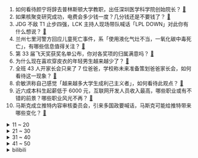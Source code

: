 1. 如何看待颜宁将辞去普林斯顿大学教职，出任深圳医学科学院创始院长？ [:link:](https://www.zhihu.com/question/563886310)
2. 如果核聚变研究成功，电费会多少钱一度？几分钱还是不要钱了？ [:link:](https://www.zhihu.com/question/514475583)
3. JDG 不敌 T1 止步四强，LCK 主持人现场带队喊话「LPL DOWN」对此你有什么想说？ [:link:](https://www.zhihu.com/question/563423566)
4. 兰州七里河警方回应儿童死亡事件，系「使用液化气灶不当，一氧化碳中毒死亡」，有哪些信息值得关注？ [:link:](https://www.zhihu.com/question/564053442)
5. 第 33 届飞天奖获奖名单公布，你对各奖项的归属满意吗？ [:link:](https://www.zhihu.com/question/564038692)
6. 为什么现在喜欢穿皮衣的年轻男生越来越少了？ [:link:](https://www.zhihu.com/question/491678263)
7. 全班 43 人开家长会只来了 7 位爸爸，学校称未来准备策划爸爸家长会，如何看待这一现象？ [:link:](https://www.zhihu.com/question/563510067)
8. 俞敏洪称自己感觉「越来越多大学生成利己主义者」，如何看待此观点？ [:link:](https://www.zhihu.com/question/563996226)
9. 近六成本科生起薪低于 6000 元，互联网开发人员收入最高，哪些职业或有不错的前景？哪些职业风光不再？ [:link:](https://www.zhihu.com/question/563953178)
10. 马斯克成立推特内容审核委员会，引来多国政要喊话，马斯克可能给推特带来哪些变化？ [:link:](https://www.zhihu.com/question/563591657)
<details>
<summary>11 ~ 20</summary>

11. 如何看待呼和浩特一副局长佩戴疑似3万元耳钉与4千元丝巾，当地称纪委部门已介入调查？ [:link:](https://www.zhihu.com/question/563784264)
12. 为什么说养猫不要养公的? [:link:](https://www.zhihu.com/question/562851520)
13. 乌运粮船不顾俄方警告坚持出港，目前当地情况如何？ [:link:](https://www.zhihu.com/question/563851291)
14. 决赛你想看到faker四冠还是戴先生一冠？ [:link:](https://www.zhihu.com/question/563617307)
15. 如何看待两部门发文「本月起开展完整社区试点」，将配建食堂、家政网点等设施？有哪些意义？ [:link:](https://www.zhihu.com/question/564075474)
16. 每天坚持晨跑 5 公里，会怎么样？ [:link:](https://www.zhihu.com/question/543705116)
17. 如何看待顾客漏扫一块猪肉被超市罚 2 万元？超市的罚款行为是否合法？该如何正确处理此类事件？ [:link:](https://www.zhihu.com/question/564087778)
18. Elon Musk 的“星舰”一旦成功，将给世界带来哪些改变？ [:link:](https://www.zhihu.com/question/536164496)
19. 中国没有超级英雄片，是因为中国有了武侠文化吗？ [:link:](https://www.zhihu.com/question/563397882)
20. LOL 史上天赋最强的五个人你认为是谁？ [:link:](https://www.zhihu.com/question/468616877)
</details>
<details>
<summary>21 ~ 30</summary>

21. 冯小刚发文否认移民美国，称「是送女儿去入学，国家有恩于我」，如何看待此事？ [:link:](https://www.zhihu.com/question/563783571)
22. 为什么年轻的时候要努力赚钱？ [:link:](https://www.zhihu.com/question/268280577)
23. 有哪些两年前看起来装腔作势的家电，现在已经拿捏住你的家居日常了？ [:link:](https://www.zhihu.com/question/562810515)
24. 如何评价《脱口秀大会 5》第八期（上）？ [:link:](https://www.zhihu.com/question/564029407)
25. 33岁非法本男，通过了法考，有多大意义？ [:link:](https://www.zhihu.com/question/514195205)
26. 想送老公 PS5，本人完全不懂，版本好多请问要怎么选？ [:link:](https://www.zhihu.com/question/458994920)
27. 律师存在的意义是什么？ [:link:](https://www.zhihu.com/question/21435897)
28. 为了友谊放弃未来值得吗？ [:link:](https://www.zhihu.com/question/564060658)
29. 11 月 1 日起，这些新规将影响你的生活，涉及食品安全、电子烟消费税等，将对我们生活产生哪些影响？ [:link:](https://www.zhihu.com/question/563607090)
30. 你认为到底是天赋重要还是努力重要？ [:link:](https://www.zhihu.com/question/563954813)
</details>
<details>
<summary>31 ~ 40</summary>

31. 日本女演员水原希子称「色狼是日本独有文化」，引发巨大争议，如何看待此事？ [:link:](https://www.zhihu.com/question/563906774)
32. 你何时发现爸爸妈妈真的很爱你？ [:link:](https://www.zhihu.com/question/447960125)
33. 怎么可以快速释怀？ [:link:](https://www.zhihu.com/question/563967391)
34. 一定要年纪大了，用贵价护肤品效果才显著吗？ [:link:](https://www.zhihu.com/question/561951474)
35. 财政部发文称「支持深圳探索创新财政政策体系，包括在全国税制改革中先行先试」，具有哪些重大意义？ [:link:](https://www.zhihu.com/question/563885855)
36. 韩总理回应梨泰院踩踏事故「年轻人享受节日并没有错，承诺绝不发生此类惨剧」，如何看待此回应？ [:link:](https://www.zhihu.com/question/563976715)
37. 哪些以前酒局的「非主流」成为了现在的「主流」？ [:link:](https://www.zhihu.com/question/563019801)
38. 怎么改掉太依赖一个人的习惯？ [:link:](https://www.zhihu.com/question/58508871)
39. 男子 12 万卖掉网络游戏账户后恶意找回获刑三年半，如何从法律角度解读此判决？如何防止游戏账号被盗用？ [:link:](https://www.zhihu.com/question/563917211)
40. 普京称「俄气获准参与『北溪』管道泄漏事件调查，『北溪』爆炸是一次明显的恐怖袭击」，调查会取得哪些进展？ [:link:](https://www.zhihu.com/question/563802761)
</details>
<details>
<summary>41 ~ 50</summary>

41. 腾讯大股东辟谣「有关中信组团收购腾讯股份的消息不实」，称对腾讯的长期前景仍有信心，哪些信息值得关注？ [:link:](https://www.zhihu.com/question/563966151)
42. 近 50 城调整认房认贷政策，「结清首套房贷可执行首套贷款政策」，此举会给房地产市场带来哪些变化？ [:link:](https://www.zhihu.com/question/563818523)
43. 读书的理由是什么? [:link:](https://www.zhihu.com/question/563873705)
44. 考研冲刺阶段，有哪些误区需要避开？ [:link:](https://www.zhihu.com/question/495821877)
45. 法官要核实微信聊天记录，当事人竟当场卸载微信 APP，法律角度如何看待这一行为？ [:link:](https://www.zhihu.com/question/564070847)
46. 马斯克开始改造推特，上调认证账号收费、要求工程师默写代码、重启短视频应用，他能否带领推特扭亏为盈？ [:link:](https://www.zhihu.com/question/564040614)
47. 不在同一个学校上学，友谊会不会变淡? [:link:](https://www.zhihu.com/question/557277167)
48. 你认为孩子上大学后一个月多少生活费能够？ [:link:](https://www.zhihu.com/question/563975775)
49. 氢原子的定态波函数为什么不是球对称的？ [:link:](https://www.zhihu.com/question/39193689)
50. 足坛有哪些球员二十七八岁前默默无闻，之后却大红大紫一飞冲天？ [:link:](https://www.zhihu.com/question/295286825)
</details><details>
<summary>bilibili</summary>

1. 《原神》角色演示-「纳西妲：无垠无忧」 [:link:](//www.bilibili.com/video/BV1PP4y1U7qA)
2. 鸡 你 太 美 官 方 M V [:link:](//www.bilibili.com/video/BV178411Y7QB)
3. 论一个Bbox全国冠军用嘴巴模仿歌曲有多像 [:link:](//www.bilibili.com/video/BV1te4y147QZ)
4. 店里敢卖500一只的鸡，自己在家做，能省多少钱？ [:link:](//www.bilibili.com/video/BV1WG4y1h7Tt)
5. 我叫柯蓝，是附近有名的名蒸蛋（3） [:link:](//www.bilibili.com/video/BV1HP411P7uP)
6. 我都看不出来自己在做科普 [:link:](//www.bilibili.com/video/BV1se411G7LP)
7. 摆！ [:link:](//www.bilibili.com/video/BV1Re4y1y7Tf)
8. 公开处刑！第一次见家长，岳父课堂上放我视频... [:link:](//www.bilibili.com/video/BV1KK411S7iD)
9. 和好友换装后，我疯了！ [:link:](//www.bilibili.com/video/BV1GD4y187wt)
10. “喜欢这种氛围感，雨声很大内心却很平静～” [:link:](//www.bilibili.com/video/BV1dR4y1Q7vZ)
<details>
<summary>11 ~ 20</summary>

11. 【才浅手工】我把巨大的打火石做成了唐刀！实现电影动漫里的炫酷特效 [:link:](//www.bilibili.com/video/BV1RK411U7PQ)
12. 画一幅画纪念童年时期最爱的电影和角色 [:link:](//www.bilibili.com/video/BV1BD4y1b7os)
13. 化妆真开心…… [:link:](//www.bilibili.com/video/BV1kD4y1b76e)
14. NASA、纳粹、麻省理工，火箭为何从东方升起？【钱学森上】【正经比比】 [:link:](//www.bilibili.com/video/BV1u14y1L7wg)
15. 你这个人太…… [:link:](//www.bilibili.com/video/BV1ft4y1T7JW)
16. 小僵尸出没！ε-(´∀｀; )神的随波逐流～ [:link:](//www.bilibili.com/video/BV1Xe411G7t4)
17. 猫猫怎么可以这么倒霉！ [:link:](//www.bilibili.com/video/BV15P4y1m7r9)
18. 《当代互联网现状》 [:link:](//www.bilibili.com/video/BV13e411G7a1)
19. 看完10月新番，爽得我当场打开了剪辑软件！【泛式】 [:link:](//www.bilibili.com/video/BV1SD4y1b7oq)
20. 喝醉后的行为有多离谱？我们把自己灌醉后记录了下来 [:link:](//www.bilibili.com/video/BV19e4y1y7HV)
</details>
<details>
<summary>21 ~ 30</summary>

21. 🐓鸡你太美，但是团体版🐓【J-wings】 [:link:](//www.bilibili.com/video/BV11e4y1e7CY)
22. 新人up大一第一次30s动画作业 [:link:](//www.bilibili.com/video/BV1uP4y1m73P)
23. 《瑶O瑶O的奇妙冒险》 [:link:](//www.bilibili.com/video/BV1BK411U7Dr)
24. 这是人类能完成的操作？？4 [:link:](//www.bilibili.com/video/BV1b8411Y7gW)
25. 听歌吗？奶茶分你一半💜 [:link:](//www.bilibili.com/video/BV1JG4y1b7Ni)
26. 【何同学】快充伤电池？40部手机两年实验，告诉你最佳充电方式 [:link:](//www.bilibili.com/video/BV1X8411e7EJ)
27. 无所谓，我会出手！ [:link:](//www.bilibili.com/video/BV178411Y7hF)
28. 兄弟们，今天砍谁？ [:link:](//www.bilibili.com/video/BV1L84y1i7oz)
29. 新概念探店，人均1888元的素食餐厅？？？【第三期】 [:link:](//www.bilibili.com/video/BV1eY411f7Hu)
30. 你有过这样尴尬的经历吗 [:link:](//www.bilibili.com/video/BV1QW4y1E71j)
</details>
<details>
<summary>31 ~ 40</summary>

31. 《明日方舟》2022「音律联觉-灯下定影」幕后制作记录 [:link:](//www.bilibili.com/video/BV1h14y1L7UV)
32. 《睡觉模拟器》玩过没？？【沙雕游戏合集】 [:link:](//www.bilibili.com/video/BV1V8411Y7C3)
33. 【全网最细，不细抽我】我算出了阿尼亚的家有多大？b站第一人 [:link:](//www.bilibili.com/video/BV14e4y127gP)
34. 打开这个视频让你爽一天 [:link:](//www.bilibili.com/video/BV1f14y157yG)
35. 小伙揭秘上海最贵的中餐厅有多贵？究竟吃了啥花了1个W！？ [:link:](//www.bilibili.com/video/BV12D4y147GS)
36. 是时候让舍友懂得如何做一个合格的大学生了 [:link:](//www.bilibili.com/video/BV1Xd4y1k7Je)
37. 中华面点博大精深，比醒狮酥还难、让老外目瞪口呆的传统手艺是什么样？ [:link:](//www.bilibili.com/video/BV1me4y1475b)
38. 《原神3.2战前宣言》 [:link:](//www.bilibili.com/video/BV1zP411P7L9)
39. 拍个跳绳还不简单 [:link:](//www.bilibili.com/video/BV1dK411U7j9)
40. 无所谓，亚托克斯会出手 [:link:](//www.bilibili.com/video/BV1ne411G7XP)
</details>
<details>
<summary>41 ~ 50</summary>

41. 【盾山-梦圆繁星】形象首曝！王者荣耀携手新华社快看，一起为梦天舱喝彩！ [:link:](//www.bilibili.com/video/BV18P411A73i)
42. 国崩大人用过的吸管 [:link:](//www.bilibili.com/video/BV1t8411Y75k)
43. 生 日 当 天 结 婚 啦 ！！ [:link:](//www.bilibili.com/video/BV1Wm4y1F7FF)
44. 全国漂流半年的相机会拍出怎样的照片？(上) [:link:](//www.bilibili.com/video/BV1EK411U7uU)
45. 2008,为什么让我们如此难忘? [:link:](//www.bilibili.com/video/BV1Gg411h7rj)
46. 侧躺会扎穿心脏吗？ [:link:](//www.bilibili.com/video/BV1nP4y1m7tm)
47. FIRST FRAME单元宣言短片《我的朋友》 [:link:](//www.bilibili.com/video/BV1UK411U7B3)
48. 有妖气即将关停，是时候说再见了。 - 谨以此纪念，一个时代的落幕。 [:link:](//www.bilibili.com/video/BV1Km4y1c7bW)
49. 帮手× 黑手√ [:link:](//www.bilibili.com/video/BV1ZG411w7Wj)
50. 爱 情 最 强 王 者 [:link:](//www.bilibili.com/video/BV1XG4y1h7ps)
</details>
<details>
<summary>51 ~ 60</summary>

51. 【阿斗】又死一个主角，温柔贤良瑟曦登顶巅峰！美剧史诗巨作《权力的游戏》第16期 [:link:](//www.bilibili.com/video/BV1yd4y1k7Np)
52. 【你有毛病吧】轮到识宝来给大家洗脑了！！ [:link:](//www.bilibili.com/video/BV1RR4y1Q7Wk)
53. 人过了20岁，就不能吃得像个小孩子了。 [:link:](//www.bilibili.com/video/BV1at4y1M7hx)
54. 【STN快报6.5季11】神谷英树提出一小时一千块，被一女性拒绝 [:link:](//www.bilibili.com/video/BV1TG411A7vq)
55. 有些人，生来就是享受生活的 [:link:](//www.bilibili.com/video/BV1Re4y127YY)
56. 《青莲兰陵》寻找极限去突破有限，这就是兰陵王的魅力！！！ [:link:](//www.bilibili.com/video/BV1EG4y1b7T9)
57. “她说了一句话，全校听完之后都炸了...” [:link:](//www.bilibili.com/video/BV1jG411A7aZ)
58. 【Faye詹雯婷x张远】《嘉宾》 [:link:](//www.bilibili.com/video/BV1eG411A7QF)
59. 【原神】官方封号公告来了！原神严禁的十件事！流浪者散兵是风系原因！2240原石将过期速拿！新常驻玩法七圣召唤介绍！ [:link:](//www.bilibili.com/video/BV1Qd4y1c7UP)
60. “我肯定在几百年前就判过你刑” [:link:](//www.bilibili.com/video/BV1SP411A7Lv)
</details>
<details>
<summary>61 ~ 70</summary>

61. 我的车被砸了，我是这样处理的。 [:link:](//www.bilibili.com/video/BV1PG411A7ko)
62. 五杀挑战世界纪录：1分19秒！掌控命运的人只能是我自己！！ [:link:](//www.bilibili.com/video/BV1s14y1L74r)
63. 苦了孩子也不能苦了自己 [:link:](//www.bilibili.com/video/BV1SK411U7Ve)
64. 价格虚高、制作违规、虚假宣传…Omakase高大上背后的乱象 [:link:](//www.bilibili.com/video/BV1Lm4y1c7Z7)
65. 帽子尺寸买错了，我戴有点小，我们家猫戴刚刚好 [:link:](//www.bilibili.com/video/BV1bD4y1b7RE)
66. 不敢说的人，把这个视频外放 [:link:](//www.bilibili.com/video/BV19e4y127Yz)
67. 在平衡板上唱个歌吧？可能是月亮不会眨眼星星不会说话 让你觉得孤单啦 [:link:](//www.bilibili.com/video/BV1eW4y1j7f6)
68. 破防了！我是真服了！！！ [:link:](//www.bilibili.com/video/BV1JW4y177Hc)
69. 【昏黑造船厂400杀】摆完挂机 简单好抄 [:link:](//www.bilibili.com/video/BV1zP4y1m7AC)
70. 【MC逐帧动画】看到最后有让你宅在家的角色或游戏吗？ [:link:](//www.bilibili.com/video/BV1XG4y1h7G6)
</details>
<details>
<summary>71 ~ 80</summary>

71. 广东人的家庭关系有多复杂？ [:link:](//www.bilibili.com/video/BV1fR4y1Q7DR)
72. 《三国演义》关羽扮演者陆树铭去世 享年66岁 [:link:](//www.bilibili.com/video/BV1BG411A7Yw)
73. 【不止游戏】这是一期帮你解决很多游戏问题的节目 [:link:](//www.bilibili.com/video/BV1nP411P7WL)
74. 如果“出口成脏”到“谢谢你”之间只是隔了一扇门，那我愿意成为打开她的那个妙人~ [:link:](//www.bilibili.com/video/BV1ve4y127un)
75. 你从未离去，就在这里。 [:link:](//www.bilibili.com/video/BV1vP4y1m7fE)
76. 原 切 猪 肉 & 整 切 花 卷 [:link:](//www.bilibili.com/video/BV1jD4y1b7TF)
77. 真是太搞笑了 [:link:](//www.bilibili.com/video/BV1t84y1i7Hs)
78. 10月28日，云南景东。新郎家里条件不是特别好，吃席时新郎给新娘夹菜，新娘露出开心的笑容。网友：遇到了愿意陪他吃苦的好女孩！ [:link:](//www.bilibili.com/video/BV1Dt4y1T7R1)
79. 【吸奇侠】《教父》柯家废弟赌城惨遭打脸，如何铺好后路？16 [:link:](//www.bilibili.com/video/BV1TR4y1X77W)
80. lovepotion [:link:](//www.bilibili.com/video/BV1A8411Y7Tr)
</details>
<details>
<summary>81 ~ 90</summary>

81. 南昌.时鲜楼滕王夜宴  厨子探店¥945 [:link:](//www.bilibili.com/video/BV1Ee4y147NW)
82. 我证明！新闻里说的是事实！中国空间站真的就像搭积木一样 [:link:](//www.bilibili.com/video/BV1a8411Y7Go)
83. 当你发现你的好兄弟有一个漂亮妹妹！！！ [:link:](//www.bilibili.com/video/BV1K8411Y7pM)
84. 发生踩踏事故，到底该用什么自救姿态 [:link:](//www.bilibili.com/video/BV1mY411f7vt)
85. 有些事对小学生来说太幼稚，对大学生刚刚好 [:link:](//www.bilibili.com/video/BV1LG4y1b7LG)
86. 《二胡锯木头》 [:link:](//www.bilibili.com/video/BV1Vv4y1D75T)
87. 相隔90天后的第一次见面，我和狮王奇克的双向奔赴 [:link:](//www.bilibili.com/video/BV1oW4y1j7HK)
88. 它很努力，努力撑起它爱的这个家！ [:link:](//www.bilibili.com/video/BV1R8411a78P)
89. 前排围观！东风快递员T台秀来了 [:link:](//www.bilibili.com/video/BV1yt4y1T7Xc)
90. 万  圣  只  因 [:link:](//www.bilibili.com/video/BV1uV4y1V71m)
</details>
<details>
<summary>91 ~ 100</summary>

91. 老婆：你现在都玩这么变态的吗！？ [:link:](//www.bilibili.com/video/BV1ce411G7XR)
92. 我说一句男人至死是少年，应该不过分吧..... [:link:](//www.bilibili.com/video/BV1Cd4y1k7Eg)
93. 一根中 [:link:](//www.bilibili.com/video/BV1PR4y1X7Kf)
94. 写歌就像造人一样简单？那我们来造个歌吧！【原创《失语症》】 [:link:](//www.bilibili.com/video/BV1QD4y1b7Nh)
95. 是谁教你这么配音的？每一个音都落在我意想不到的地方哈哈哈 [:link:](//www.bilibili.com/video/BV1yK411U78a)
96. 《原神》自制角色演示-「纳西妲：白草净华」 [:link:](//www.bilibili.com/video/BV12t4y1T7WJ)
97. 想摇摆到你心里❤~wiggle wiggle [:link:](//www.bilibili.com/video/BV1CP411P7g2)
98. 我的世界方块轩搞笑动画之小孩哪有腰 [:link:](//www.bilibili.com/video/BV11G4y1h7ey)
99. 恐怖片气氛到位了，演员是谁并不重要了… [:link:](//www.bilibili.com/video/BV1i84y1i7cx)
100. 刘统勋：乾隆朝唯一指定宰相，到底什么样？【乾隆往事】 [:link:](//www.bilibili.com/video/BV1od4y1c7WR)
</details></details>